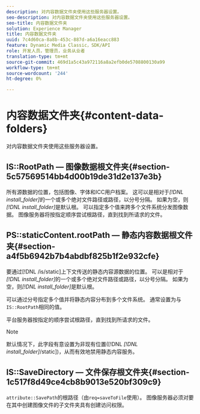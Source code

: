 ```yaml
---
description: 对内容数据文件夹使用这些服务器设置。
seo-description: 对内容数据文件夹使用这些服务器设置。
seo-title: 内容数据文件夹
solution: Experience Manager
title: 内容数据文件夹
uuid: 7c4d60ca-8a8b-453c-887d-a6a16eacc883
feature: Dynamic Media Classic，SDK/API
role: 开发人员，管理员，业务从业者
translation-type: tm+mt
source-git-commit: 469d1a5c43a972116a8a2efb0de5708800130a99
workflow-type: tm+mt
source-wordcount: '244'
ht-degree: 0%

---
```



# 内容数据文件夹{#content-data-folders}

对内容数据文件夹使用这些服务器设置。

## IS::RootPath — 图像数据根文件夹{#section-5c57569514bb4d00b19de31d2e137e3b}

所有源数据的位置，包括图像、字体和ICC用户档案。 这可以是相对于&#x200B;*[!DNL install_folder]*&#x200B;的一个或多个绝对文件路径或路径，以分号分隔。 如果为空，则&#x200B;*[!DNL install_folder]*&#x200B;是默认根。 可以指定多个值来跨多个文件系统分发图像数据。 图像服务器将按指定顺序尝试根路径，直到找到所请求的文件。

## PS::staticContent.rootPath — 静态内容数据根文件夹{#section-a4f5b6942b7b4abdbf825b1f2e932cfe}

要通过[!DNL /is/static]上下文传送的静态内容源数据的位置。 可以是相对于&#x200B;*[!DNL install_folder]*&#x200B;的一个或多个绝对文件路径或路径，以分号分隔。 如果为空，则&#x200B;*[!DNL install_folder]*&#x200B;是默认根。

可以通过分号指定多个值并将静态内容分布到多个文件系统。 通常设置为与`IS::RootPath`相同的值。

平台服务器按指定的顺序尝试根路径，直到找到所请求的文件。

>[!NOTE]
>
>默认情况下，此字段有意设置为非现有位置([!DNL *[!DNL install_folder]*/static])，从而有效地禁用静态内容服务。

## IS::SaveDirectory — 文件保存根文件夹{#section-1c517f8d49ce4cb8b9013e520bf309c9}

`attribute::SavePath`的根路径（由`req=saveToFile`使用）。 图像服务器必须对要在其中创建图像文件的子文件夹具有创建访问权限。
